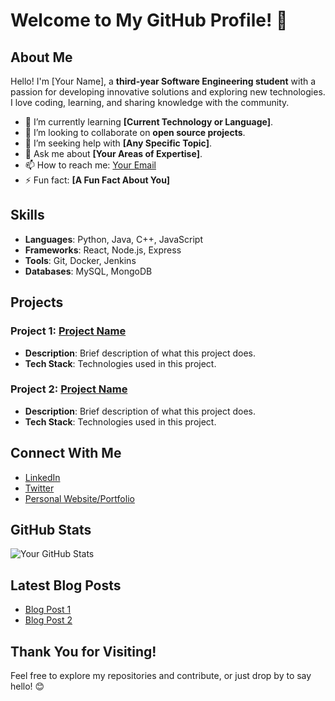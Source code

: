 # Welcome to My GitHub Profile! 👋

## About Me

Hello! I'm [Your Name], a **third-year Software Engineering student** with a passion for developing innovative solutions and exploring new technologies. I love coding, learning, and sharing knowledge with the community.

- 🌱 I’m currently learning **[Current Technology or Language]**.
- 👯 I’m looking to collaborate on **open source projects**.
- 🤔 I’m seeking help with **[Any Specific Topic]**.
- 💬 Ask me about **[Your Areas of Expertise]**.
- 📫 How to reach me: [Your Email](mailto:youremail@example.com)
- ⚡ Fun fact: **[A Fun Fact About You]**

## Skills

- **Languages**: Python, Java, C++, JavaScript
- **Frameworks**: React, Node.js, Express
- **Tools**: Git, Docker, Jenkins
- **Databases**: MySQL, MongoDB

## Projects

### Project 1: [Project Name](https://github.com/yourusername/project1)
- **Description**: Brief description of what this project does.
- **Tech Stack**: Technologies used in this project.

### Project 2: [Project Name](https://github.com/yourusername/project2)
- **Description**: Brief description of what this project does.
- **Tech Stack**: Technologies used in this project.

## Connect With Me

- [LinkedIn](https://www.linkedin.com/in/your-profile) 
- [Twitter](https://twitter.com/yourprofile)
- [Personal Website/Portfolio](https://yourwebsite.com)

## GitHub Stats

![Your GitHub Stats](https://github-readme-stats.vercel.app/api?username=yourusername&show_icons=true&theme=radical)

## Latest Blog Posts

<!-- BLOG-POST-LIST:START -->
- [Blog Post 1](https://yourblog.com/post1)
- [Blog Post 2](https://yourblog.com/post2)
<!-- BLOG-POST-LIST:END -->

## Thank You for Visiting!

Feel free to explore my repositories and contribute, or just drop by to say hello! 😊
